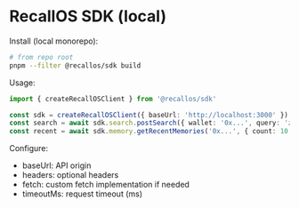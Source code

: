 # RecallOS SDK (local)

Install (local monorepo):

```bash
# from repo root
pnpm --filter @recallos/sdk build
```

Usage:

```ts
import { createRecallOSClient } from '@recallos/sdk'

const sdk = createRecallOSClient({ baseUrl: 'http://localhost:3000' })
const search = await sdk.search.postSearch({ wallet: '0x...', query: 'zk proofs', limit: 8 })
const recent = await sdk.memory.getRecentMemories('0x...', { count: 10 })
```

Configure:
- baseUrl: API origin
- headers: optional headers
- fetch: custom fetch implementation if needed
- timeoutMs: request timeout (ms)
